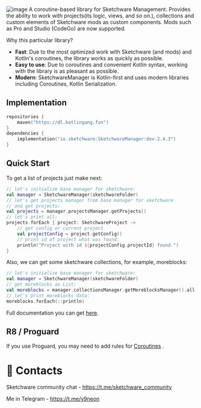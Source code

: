 ![image](https://user-images.githubusercontent.com/32961194/112753044-b9f0a680-8fde-11eb-9af2-a57b10369477.png)
A coroutine-based library for Sketchware Management. Provides the ability to work with projects(its logic, views, and so
on.), collections and custom elements of Sketchware mods as custom components. Mods such as Pro and Studio (CodeGo) are
now supported.

Why this particular library?

- **Fast**: Due to the most optimized work with Sketchware (and mods) and Kotlin's coroutines, the library works as
  quickly as possible.
- **Easy to use**: Due to coroutines and convenient Kotlin syntax, working with the library is as pleasant as possible.
- **Modern**: SketchwareManager is Kotlin-first and uses modern libraries including Coroutines, Kotlin Serialization.

## Implementation

```kotlin
repositories {
    maven("https://dl.kotlingang.fun")
}
dependencies {
    implementation("io.sketchware:SketchwareManager:dev-2.4.3")
}
```

## Quick Start

To get a list of projects just make next:

```kotlin
// let's initialize base manager for sketchware:
val manager = SketchwareManager(sketchwareFolder)
// let's get projects manager from base manager for sketchware 
// and get projects:
val projects = manager.projectsManager.getProjects()
// let's print all:
projects.forEach { project: SketchwareProject ->
    // get config or current project
    val projectConfig = project.getConfig()
    // print id of project what was found.
    println("Project with id ${projectConfig.projectId} found.")
}
```

Also, we can get some sketchware collections, for example, moreblocks:

```kotlin
// let's initialize base manager for sketchware:
val manager = SketchwareManager(sketchwareFolder)
// get moreblocks as List:
val moreblocks = manager.collectionsManager.getMoreblocksManager().all
// let's print moreblocks data:
moreblocks.forEach(::println)
```

Full documentation you can get [here](https://swmanager.kotlingang.fun).

## R8 / Proguard

If you use Proguard, you may need to add rules
for [Coroutines](https://github.com/Kotlin/kotlinx.coroutines/blob/master/kotlinx-coroutines-core/jvm/resources/META-INF/proguard/coroutines.pro)
.

# 🤙 Contacts

Sketchware community chat - https://t.me/sketchware_community

Me in Telegram - https://t.me/y9neon
